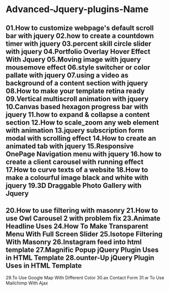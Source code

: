 # Advanced-Jquery-plugins-Name
01.How to customize webpage's default scroll bar with jquery
02.how to create a countdown timer with jquery
03.percent skill circle slider with jquery
04.Portfolio Overlay Hover Effect With Jquery
05.Moving image with jquery mousemove effect
06.style switcher or color pallate with jquery
07.using a video as background of a content section with jquery
08.How to make your template retina ready
09.Vertical multiscroll animation with jquery
10.Canvas based hexagon progress bar with jquery
11.how to expand & collapse a content section
12.How to scale_zoom any web element with animation
13.jquery subscription form modal with scrolling effect
14.How to create an animated tab with jquery
15.Responsive OnePage Navigation menu with jquery
16.how to create a client carousel with running effect
17.How to curve texts of a website
18.How to make a colourful image black and white with jquery
19.3D Draggable Photo Gallery with Jquery
----------------------------------------------------------------
20.How to use filtering with masonry
21.How to use Owl Carousel 2 with problem fix
23.Animate Headline Uses
24.How To Make Transparent Menu With Full Screen Slider
25.Isotope Filtering With Masonry 
26.Instagram feed into html template
27.Magnific Popup jQuery Plugin Uses in HTML Template
28.ounter-Up jQuery Plugin Uses in HTML Template
-------------------------------------------------------------------------
29.To Use Google Map With Different Color
30.ax Contact Form
31.w To Use Mailchimp With Ajax
